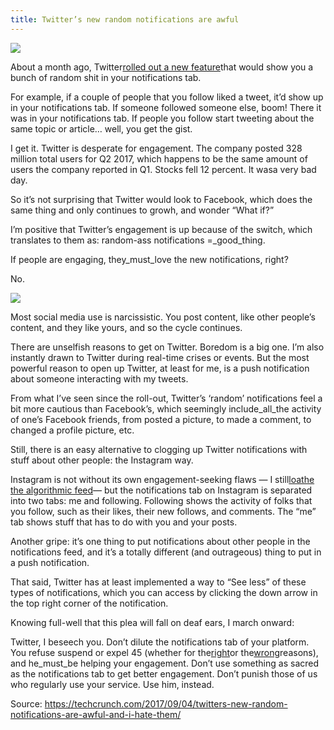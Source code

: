 ```yaml
---
title: Twitter’s new random notifications are awful
---
```


![](http://img0.tuicool.com/JN36naq.jpg!web)

About a month ago, Twitter[rolled out a new feature](https://techcrunch.com/2017/07/26/twitter-adds-updates-about-interesting-links-trends-and-accounts-to-its-notifications-tab/)that would show you a bunch of random shit in your notifications tab.

For example, if a couple of people that you follow liked a tweet, it’d show up in your notifications tab. If someone followed someone else, boom! There it was in your notifications tab. If people you follow start tweeting about the same topic or article… well, you get the gist.

I get it. Twitter is desperate for engagement. The company posted 328 million total users for Q2 2017, which happens to be the same amount of users the company reported in Q1. Stocks fell 12 percent. It wasa very bad day.

So it’s not surprising that Twitter would look to Facebook, which does the same thing and only continues to growh, and wonder “What if?”

I’m positive that Twitter’s engagement is up because of the switch, which translates to them as: random-ass notifications =_good_thing.

If people are engaging, they_must_love the new notifications, right?

No.

![](http://img1.tuicool.com/UZR3Are.gif)

Most social media use is narcissistic. You post content, like other people’s content, and they like yours, and so the cycle continues.

There are unselfish reasons to get on Twitter. Boredom is a big one. I’m also instantly drawn to Twitter during real-time crises or events. But the most powerful reason to open up Twitter, at least for me, is a push notification about someone interacting with my tweets.

From what I’ve seen since the roll-out, Twitter’s ‘random’ notifications feel a bit more cautious than Facebook’s, which seemingly include_all_the activity of one’s Facebook friends, from posted a picture, to made a comment, to changed a profile picture, etc.

Still, there is an easy alternative to clogging up Twitter notifications with stuff about other people: the Instagram way.

Instagram is not without its own engagement-seeking flaws — I still[loathe the algorithmic feed](https://techcrunch.com/2016/07/13/instagrams-algorithmic-feed-is-the-worst-thing-to-happen-to-me-all-summer/)— but the notifications tab on Instagram is separated into two tabs: me and following. Following shows the activity of folks that you follow, such as their likes, their new follows, and comments. The “me” tab shows stuff that has to do with you and your posts.

Another gripe: it’s one thing to put notifications about other people in the notifications feed, and it’s a totally different \(and outrageous\) thing to put in a push notification.

That said, Twitter has at least implemented a way to “See less” of these types of notifications, which you can access by clicking the down arrow in the top right corner of the notification.

Knowing full-well that this plea will fall on deaf ears, I march onward:

Twitter, I beseech you. Don’t dilute the notifications tab of your platform. You refuse suspend or expel 45 \(whether for the[right](https://www.nytimes.com/2016/12/14/technology/twitter-has-the-right-to-suspend-donald-trump-but-it-shouldnt.html?_r=0)or the[wrong](http://www.businessinsider.com/twitter-says-trump-is-good-for-its-business-2017-2)reasons\), and he_must_be helping your engagement. Don’t use something as sacred as the notifications tab to get better engagement. Don’t punish those of us who regularly use your service. Use him, instead.


Source: https://techcrunch.com/2017/09/04/twitters-new-random-notifications-are-awful-and-i-hate-them/